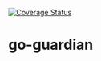 [![Coverage Status](https://coveralls.io/repos/github/shaj13/go-guardian/badge.svg?branch=master)](https://coveralls.io/github/shaj13/go-guardian?branch=master)
# go-guardian

